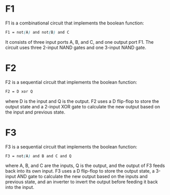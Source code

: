 # F1

F1 is a combinational circuit that implements the boolean function:

```css
F1 = not(A) and not(B) and C
```

It consists of three input ports A, B, and C, and one output port F1. The circuit uses three 2-input NAND gates and one 3-input NAND gate.

# F2

F2 is a sequential circuit that implements the boolean function:

```css
F2 = D xor Q
```

where D is the input and Q is the output. F2 uses a D flip-flop to store the output state and a 2-input XOR gate to calculate the new output based on the input and previous state.

# F3

F3 is a sequential circuit that implements the boolean function:

```css
F3 = not(A) and B and C and Q
```

where A, B, and C are the inputs, Q is the output, and the output of F3 feeds back into its own input. F3 uses a D flip-flop to store the output state, a 3-input AND gate to calculate the new output based on the inputs and previous state, and an inverter to invert the output before feeding it back into the input.